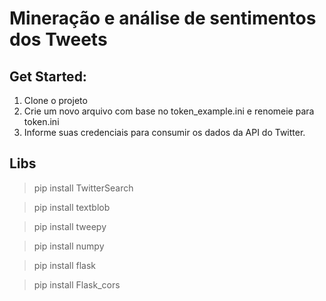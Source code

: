 # Mineração e análise de sentimentos dos Tweets

## Get Started:

1. Clone o projeto
2. Crie um novo arquivo com base no token_example.ini e renomeie para token.ini 
3. Informe suas credenciais para consumir os dados da API do Twitter.


## Libs

>pip install TwitterSearch

>pip install textblob

>pip install tweepy

>pip install numpy

>pip install flask

>pip install Flask_cors 
